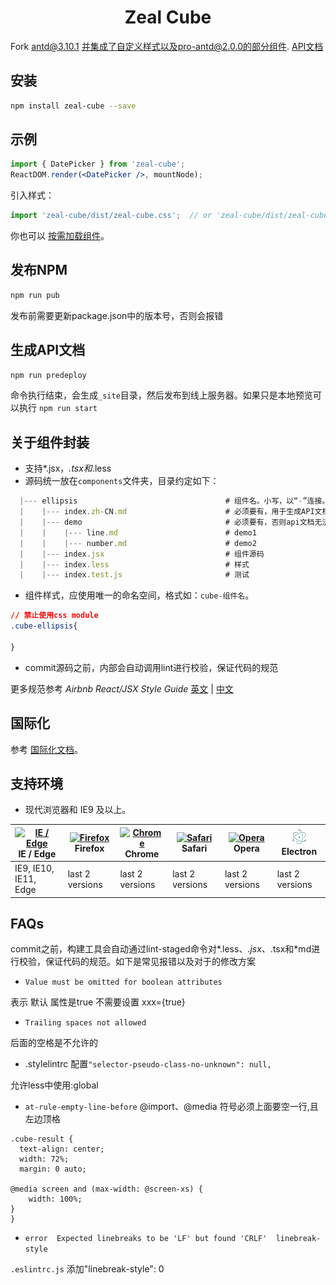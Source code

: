 <h1 align="center">Zeal Cube</h1>

<div align="center">



</div>

Fork antd@3.10.1 并集成了自定义样式以及pro-antd@2.0.0的部分组件. [API文档](http://soonyh.coding.me/zeal-cube/index-cn)

## 安装

```bash
npm install zeal-cube --save   
```

## 示例

```jsx
import { DatePicker } from 'zeal-cube';
ReactDOM.render(<DatePicker />, mountNode);
```

引入样式：

```jsx
import 'zeal-cube/dist/zeal-cube.css';  // or 'zeal-cube/dist/zeal-cube.less'
```

你也可以 [按需加载组件](https://ant.design/docs/react/getting-started-cn#按需加载)。

## 发布NPM

```bash
npm run pub 
```
发布前需要更新package.json中的版本号，否则会报错

## 生成API文档

```bash
npm run predeploy 
```
命令执行结束，会生成`_site`目录，然后发布到线上服务器。如果只是本地预览可以执行 `npm run start`

## 关于组件封装

- 支持*.jsx，*.tsx和*.less
- 源码统一放在`components`文件夹，目录约定如下：

```javascript              
  |--- ellipsis                                 # 组件名。小写，以“-”连接。如: button、back-top                  
  |    |--- index.zh-CN.md                      # 必须要有，用于生成API文档 
  |    |--- demo                                # 必须要有，否则api文档无法生成对应的demo                  
  |    |    |--- line.md                        # demo1 
  |    |    |--- number.md                      # demo2
  |    |--- index.jsx                           # 组件源码                  
  |    |--- index.less                          # 样式
  |    |--- index.test.js                       # 测试   
```  
- 组件样式，应使用唯一的命名空间，格式如：`cube-组件名`。

```css
// 禁止使用css module
.cube-ellipsis{

}
```
- commit源码之前，内部会自动调用lint进行校验，保证代码的规范 

更多规范参考 _Airbnb React/JSX Style Guide_ [英文](https://github.com/airbnb/javascript/tree/master/react) | [中文](https://github.com/JasonBoy/javascript/tree/master/react)

## 国际化

参考 [国际化文档](http://soonyh.coding.me/zeal-cube/docs/react/i18n-cn)。

## 支持环境

* 现代浏览器和 IE9 及以上。

| [<img src="https://raw.githubusercontent.com/alrra/browser-logos/master/src/edge/edge_48x48.png" alt="IE / Edge" width="24px" height="24px" />](http://godban.github.io/browsers-support-badges/)</br>IE / Edge | [<img src="https://raw.githubusercontent.com/alrra/browser-logos/master/src/firefox/firefox_48x48.png" alt="Firefox" width="24px" height="24px" />](http://godban.github.io/browsers-support-badges/)</br>Firefox | [<img src="https://raw.githubusercontent.com/alrra/browser-logos/master/src/chrome/chrome_48x48.png" alt="Chrome" width="24px" height="24px" />](http://godban.github.io/browsers-support-badges/)</br>Chrome | [<img src="https://raw.githubusercontent.com/alrra/browser-logos/master/src/safari/safari_48x48.png" alt="Safari" width="24px" height="24px" />](http://godban.github.io/browsers-support-badges/)</br>Safari | [<img src="https://raw.githubusercontent.com/alrra/browser-logos/master/src/opera/opera_48x48.png" alt="Opera" width="24px" height="24px" />](http://godban.github.io/browsers-support-badges/)</br>Opera | [<img src="https://raw.githubusercontent.com/alrra/browser-logos/master/src/electron/electron_48x48.png" alt="Electron" width="24px" height="24px" />](http://godban.github.io/browsers-support-badges/)</br>Electron |
| --------- | --------- | --------- | --------- | --------- | --------- |
| IE9, IE10, IE11, Edge| last 2 versions| last 2 versions| last 2 versions| last 2 versions| last 2 versions

## FAQs

commit之前，构建工具会自动通过lint-staged命令对*.less、*.jsx、*.tsx和*md进行校验，保证代码的规范。如下是常见报错以及对于的修改方案

- `Value must be omitted for boolean attributes`

表示 默认 属性是true 不需要设置 xxx={true} 

- `Trailing spaces not allowed`

后面的空格是不允许的

- .stylelintrc 配置`"selector-pseudo-class-no-unknown": null,`

允许less中使用:global

- `at-rule-empty-line-before`
@import、@media 符号必须上面要空一行,且左边顶格

```less
.cube-result {
  text-align: center;
  width: 72%;
  margin: 0 auto;

@media screen and (max-width: @screen-xs) {
    width: 100%;
}
}
```

- `error  Expected linebreaks to be 'LF' but found 'CRLF'  linebreak-style`

`.eslintrc.js` 添加"linebreak-style": 0

